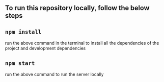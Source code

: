## To run this repository locally, follow the below steps

## `npm install`

run the above command in the terminal to install all the dependencies of the project and development dependencies

## `npm start`

run the above command to run the server locally
